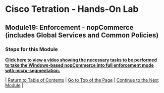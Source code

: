 # Cisco Tetration - Hands-On Lab
  
## Module19: Enforcement - nopCommerce (includes Global Services and Common Policies)
  

### Steps for this Module  

<a href="https://cisco-tetration-hol-content.s3.amazonaws.com/videos/21_enforcement_nopcommerce.mp4
" style="font-weight:bold" title="Enforcement - nopCommerce">Click here to view a video showing the necessary tasks to be performed to take the Windows-based nopCommerce into full enforcement mode with micro-segmentation.</a>
  

| [Return to Table of Contents](https://onstakinc.github.io/cisco-tetration-hol/labguide/) | [Go to Top of the Page](https://onstakinc.github.io/cisco-tetration-hol/labguide/module19/) | [Continue to the Next Module](https://onstakinc.github.io/cisco-tetration-hol/labguide/module20/) |